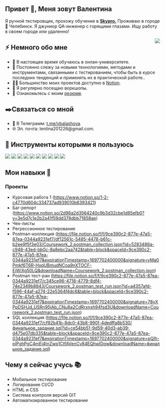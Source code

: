 <h2>Привет 👋, Меня зовут Валентина</a></h2>
<p>Я ручной тестировщик, прохожу обучение в <strong><a href="https://my.sky.pro">Skypro.</a></strong> Проживаю в городе 🌁 Челябинск. Я джуниор QA-инженер с горящими глазами. Ищу работу в своем городе или удаленно! </p>

<img align="right" src="https://img.hhcdn.ru/photo/738298072.jpeg?t=1697698269&h=7VqNtvFan5C6CuTjw1EY0g" />
<h2>⚡️ Немного обо мне</h2>
<ul>
<li>🔭 В настоящее время обучаюсь в онлан-университете</a>.</li>
<li>🧐 Постоянно слежу за новыми технологиями, методами и инструментами, связанными с тестированием, чтобы быть в курсе последних тенденций и применять их в практической работе.</strong>.</li>
<li>👨‍💻 Большинство моих проектов доступно в  <a href="https://www.notion.so/c07d170295ee4c67859bf4d95fd6ac1b">Notion</a>.</li>
<li>📝 Я регулярно посещаю воркшопы</a>.</li>
<li>📙 Ознакомьтесь с моим <a href="https://chelyabinsk.hh.ru/resume/41d0150fff0c76b0320039ed1f656161556142">резюме</a>.</li>
</ul>
<h2> ✒️Связаться со мной</h2>
<ul>
<li>💬 В Телеграмм: <a href="https://t.me/vbalashova"> t.me/vbalashova</a>.</li>
<li>🌐 Эл. почта: lentina201226@gmail.com.</strong></li>
</ul>

<h2>🚀 Инструменты которыми я пользуюсь</h2>
<p>
<a href="https://jmeter.apache.org/"><img src="https://img.shields.io/badge/Jmeter-red"></a>
  <a href="https://soapui.ru/"><img src="https://img.shields.io/badge/SoapUI-yellow"></a>
  <a href="https://www.pgadmin.org/download/"><img src="https://img.shields.io/badge/PgAdmin4-blue"></a>
  <a href="https://petstore.swagger.io/#/"><img src="https://img.shields.io/badge/Swagger-green"></a> 
  <a href="https://www.notion.so/Portfolio-5845da22ea064a4c98020d4107fe884b"><img src="https://img.shields.io/badge/Notion-black"></a>
 <a href="https://chlist.sitechco.ru/login"><img src="https://img.shields.io/badge/Sitechco-cyan"></a>
  <a href="https://miro.com"><img src="https://img.shields.io/badge/Miro-yellow"></a>
<a href="https://www.postman.com/"><img src="https://img.shields.io/badge/Postman-orange"></a>
<a href="https://www.atlassian.com/software"><img src="https://img.shields.io/badge/Jira-black"></a>
 <a href="https://app.qase.io"><img src="https://img.shields.io/badge/Gase-blue"></a> 
</p>

## Мои навыки 📜

### Проекты

- Курсовая работа 1
  (https://www.notion.so/1-2-c4770d604c334737ad939010b6393421)
- Баг-репорт
  (https://www.notion.so/2d96a2d3564240c9b3d32cbe1d85efb0?v=3e5d7c1e2b2a41f59dd378dbb71858ae)
- Чек-листы
- Регрессионное тестирование
- Postman-коллекция
  (https://file.notion.so/f/f/9ce390c2-877e-47a5-87ea-0344a9231ef7/df12561c-5485-4478-b61c-b2ee9f5f3e03/Coursework_2.postman_collection.json?id=5283486a-c948-43ed-bb0c-8a8ebc2aa742&table=block&spaceId=9ce390c2-877e-47a5-87ea-0344a9231ef7&expirationTimestamp=1697702400000&signature=yMa0Pmkf6T6R-HxqUBmudNCoa9nXTOCF-EjWiXg50LQ&downloadName=Coursework_2.postman_collection.json)
- Postman тест-ран (https://file.notion.so/f/f/9ce390c2-877e-47a5-87ea-0344a9231ef7/c345ce96-4718-4779-8df4-74e2349b8843/Coursework_2.postman_test_run.json?id=a4357afd-f596-44af-a274-22e5364f4dc6&table=block&spaceId=9ce390c2-877e-47a5-87ea-0344a9231ef7&expirationTimestamp=1697702400000&signature=78yXPpDSHJd_USRn95jAb_CNu8a2CdRrxnxh94fsd3U&downloadName=Coursework_2.postman_test_run.json)
- SQL коллекция
  (https://file.notion.so/f/f/9ce390c2-877e-47a5-87ea-0344a9231ef7/cf92b41b-8dc0-43b8-990f-4dedffa8b530/финальное_задание.sql?id=ce54bb51-9d59-40d3-ab39-d475e07db335&table=block&spaceId=9ce390c2-877e-47a5-87ea-0344a9231ef7&expirationTimestamp=1697702400000&signature=pQIh-plPghPgC4mEj4tnZwq1CtfAVenCv84EQhwlDqw&downloadName=финальное_задание.sql)

## Чему я сейчас учусь 📚

- Мобильное тестирование
- Логирование CI/CD
- HTML и CSS
- Система контроля версий GIT
- Автоматизированное тестирование
